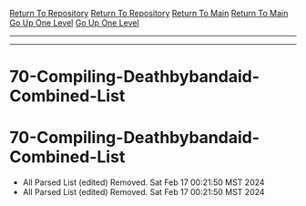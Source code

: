 [Return To Repository](https://github.com/DigitalWarrior/piholeparser/)
[Return To Repository](https://github.com/DigitalWarrior/piholeparser/)
[Return To Main](https://github.com/DigitalWarrior/piholeparser/blob/master/RecentRunLogs/Mainlog.md)
[Return To Main](https://github.com/DigitalWarrior/piholeparser/blob/master/RecentRunLogs/Mainlog.md)
[Go Up One Level](https://github.com/DigitalWarrior/piholeparser/blob/master/RecentRunLogs/TopLevelScripts/.md)
[Go Up One Level](https://github.com/DigitalWarrior/piholeparser/blob/master/RecentRunLogs/TopLevelScripts/.md)
____________________________________
____________________________________
# 70-Compiling-Deathbybandaid-Combined-List
# 70-Compiling-Deathbybandaid-Combined-List
* All Parsed List (edited) Removed. Sat Feb 17 00:21:50 MST 2024
* All Parsed List (edited) Removed. Sat Feb 17 00:21:50 MST 2024
